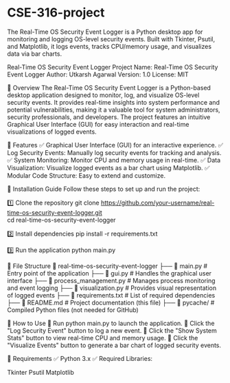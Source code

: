 # CSE-316-project
The Real-Time OS Security Event Logger is a Python desktop app for monitoring and logging OS-level security events. Built with Tkinter, Psutil, and Matplotlib, it logs events, tracks CPU/memory usage, and visualizes data via bar charts. 




Real-Time OS Security Event Logger
Project Name: Real-Time OS Security Event Logger
Author: Utkarsh Agarwal
Version: 1.0
License: MIT

📌 Overview
The Real-Time OS Security Event Logger is a Python-based desktop application designed to monitor, log, and visualize OS-level security events. It provides real-time insights into system performance and potential vulnerabilities, making it a valuable tool for system administrators, security professionals, and developers. The project features an intuitive Graphical User Interface (GUI) for easy interaction and real-time visualizations of logged events.

📌 Features
✅ Graphical User Interface (GUI) for an interactive experience.
✅ Log Security Events: Manually log security events for tracking and analysis.
✅ System Monitoring: Monitor CPU and memory usage in real-time.
✅ Data Visualization: Visualize logged events as a bar chart using Matplotlib.
✅ Modular Code Structure: Easy to extend and customize.


📌 Installation Guide
Follow these steps to set up and run the project:

1️⃣ Clone the repository
    git clone https://github.com/your-username/real-time-os-security-event-logger.git  
    cd real-time-os-security-event-logger  

2️⃣ Install dependencies
    pip install -r requirements.txt  

3️⃣ Run the application
    python main.py  
 
📌 File Structure
📂 real-time-os-security-event-logger
├── 📄 main.py # Entry point of the application
├── 📄 gui.py # Handles the graphical user interface
├── 📄 process_management.py # Manages process monitoring and event logging
├── 📄 visualization.py # Provides visual representation of logged events
├── 📄 requirements.txt # List of required dependencies
├── 📄 README.md # Project documentation (this file)
├── 📂 pycache/ # Compiled Python files (not needed for GitHub)

📌 How to Use
🔹 Run python main.py to launch the application.
🔹 Click the "Log Security Event" button to log a new event.
🔹 Click the "Show System Stats" button to view real-time CPU and memory usage.
🔹 Click the "Visualize Events" button to generate a bar chart of logged security events.

📌 Requirements
✅ Python 3.x
✅ Required Libraries:

Tkinter
Psutil
Matplotlib
